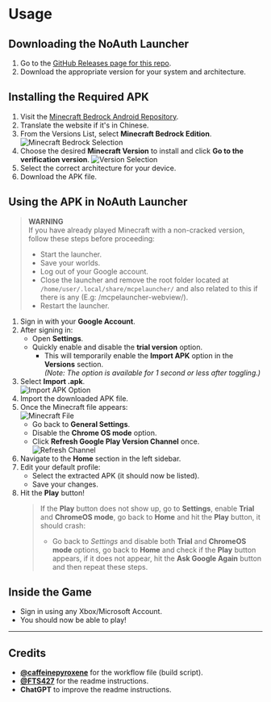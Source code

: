 # Usage

## Downloading the NoAuth Launcher
1. Go to the [GitHub Releases page for this repo](https://github.com/kroesufos/noauth-builder/releases/latest).
2. Download the appropriate version for your system and architecture.

## Installing the Required APK
1. Visit the [Minecraft Bedrock Android Repository](https://spectrollay.github.io/minecraft_repository/).
2. Translate the website if it's in Chinese.
3. From the Versions List, select **Minecraft Bedrock Edition**.
   ![Minecraft Bedrock Selection](https://github.com/user-attachments/assets/31e579ea-2475-424d-a824-fab29f1b675f)
4. Choose the desired **Minecraft Version** to install and click **Go to the verification version**.
   ![Version Selection](https://github.com/user-attachments/assets/f4ff0a58-4c77-495f-90a8-93bf0c31c255)
5. Select the correct architecture for your device.
6. Download the APK file.

## Using the APK in NoAuth Launcher
> **WARNING**  
> If you have already played Minecraft with a non-cracked version, follow these steps before proceeding:
> - Start the launcher.
> - Save your worlds.
> - Log out of your Google account.
> - Close the launcher and remove the root folder located at `/home/user/.local/share/mcpelauncher/` and also related to this if there is any (E.g: /mcpelauncher-webview/).
> - Restart the launcher.

1. Sign in with your **Google Account**.
2. After signing in:
   - Open **Settings**.
   - Quickly enable and disable the **trial version** option.  
     - This will temporarily enable the **Import APK** option in the **Versions** section.  
     *(Note: The option is available for 1 second or less after toggling.)*
3. Select **Import .apk**.  
   ![Import APK Option](https://github.com/user-attachments/assets/ca102b1f-8cd3-451d-a98e-a778a5025ee7)
4. Import the downloaded APK file.
5. Once the Minecraft file appears:  
   ![Minecraft File](https://github.com/user-attachments/assets/db32d5ab-55b2-494b-88ef-e5fde6cbe5e5)
   - Go back to **General Settings**.
   - Disable the **Chrome OS mode** option.
   - Click **Refresh Google Play Version Channel** once.  
     ![Refresh Channel](https://github.com/user-attachments/assets/79758b76-c8ec-4ef7-a860-345fb589480e)
6. Navigate to the **Home** section in the left sidebar.
7. Edit your default profile:
   - Select the extracted APK (it should now be listed).
   - Save your changes.
8. Hit the **Play** button!
   >If the **Play** button does not show up, go to **Settings**, enable **Trial** and **ChromeOS mode**, go back to **Home** and hit the **Play** button, it should crash:
    > - Go back to *Settings* and disable both **Trial** and **ChromeOS mode** options, go back to **Home** and check if the **Play** button appears, if it does not appear, hit the **Ask Google Again** button and then repeat these steps.

## Inside the Game
- Sign in using any Xbox/Microsoft Account.
- You should now be able to play!

---

## Credits
- **[@caffeinepyroxene](https://github.com/caffeinepyroxene)** for the workflow file (build script).
- **[@FTS427](https://github.com/FTS427)** for the readme instructions.
- **ChatGPT** to improve the readme instructions.
